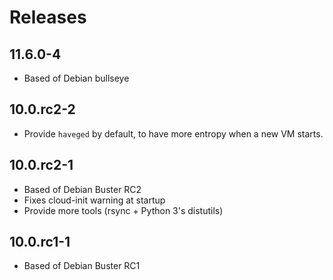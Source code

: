 # Releases

## 11.6.0-4

* Based of Debian bullseye

## 10.0.rc2-2

* Provide `haveged` by default, to have more entropy when a new VM starts.


## 10.0.rc2-1

* Based of Debian Buster RC2
* Fixes cloud-init warning at startup
* Provide more tools (rsync + Python 3's distutils)


## 10.0.rc1-1

* Based of Debian Buster RC1
